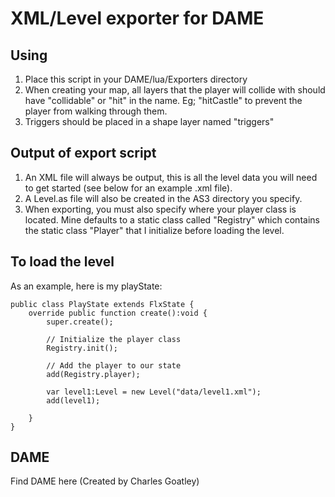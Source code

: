 XML/Level exporter for DAME
===========================

Using
-----
1. Place this script in your DAME/lua/Exporters directory
2. When creating your map, all layers that the player will collide with should have "collidable" or "hit" in the name. Eg; "hitCastle" to prevent the player from walking through them.
3. Triggers should be placed in a shape layer named "triggers"

Output of export script
------------------------
1. An XML file will always be output, this is all the level data you will need to get started (see below for an example .xml file).
2. A Level.as file will also be created in the AS3 directory you specify. 
3. When exporting, you must also specify where your player class is located. Mine defaults to a static class called "Registry" which contains the static class "Player" that I initialize before loading the level.


To load the level
-----------------
As an example, here is my playState:

<as>

	public class PlayState extends FlxState {
		override public function create():void {
			super.create();
			
            // Initialize the player class
			Registry.init();
            
            // Add the player to our state
			add(Registry.player);
			
			var level1:Level = new Level("data/level1.xml");
			add(level1);
			
		}
	}
    
</as>


DAME
----
Find DAME here (Created by Charles Goatley)
